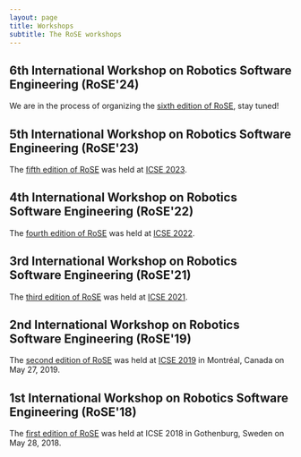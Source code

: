```yaml
---
layout: page
title: Workshops
subtitle: The RoSE workshops
---
```


## 6th International Workshop on Robotics Software Engineering (RoSE'24) 

We are in the process of organizing the [sixth edition of RoSE](/rose2024/), stay tuned!

## 5th International Workshop on Robotics Software Engineering (RoSE'23) 

The [fifth edition of RoSE](/rose2023/) was held at [ICSE 2023](https://conf.researchr.org/home/icse-2023).

## 4th International Workshop on Robotics Software Engineering (RoSE'22) 

The [fourth edition of RoSE](/rose2022/) was held at [ICSE 2022](https://2022.icse-conferences.org).

## 3rd International Workshop on Robotics Software Engineering (RoSE'21) 

The [third edition of RoSE](/rose2021/) was held at [ICSE 2021](https://2021.icse-conferences.org).

## 2nd International Workshop on Robotics Software Engineering (RoSE'19) 

The [second edition of RoSE](/rose2019/) was held at [ICSE 2019](https://2019.icse-conferences.org) in Montréal, Canada on May 27, 2019.

## 1st International Workshop on Robotics Software Engineering (RoSE'18) 

The [first edition of RoSE](/rose2018/) was held at ICSE 2018 in Gothenburg, Sweden on May 28, 2018.
